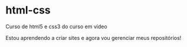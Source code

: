 # html-css
 Curso de html5 e css3 do curso em vídeo

 Estou aprendendo a criar sites e agora vou gerenciar meus repositórios!
